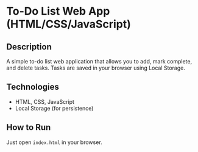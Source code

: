 # To-Do List Web App (HTML/CSS/JavaScript)

## Description
A simple to-do list web application that allows you to add, mark complete, and delete tasks.
Tasks are saved in your browser using Local Storage.

## Technologies
- HTML, CSS, JavaScript
- Local Storage (for persistence)

## How to Run
Just open `index.html` in your browser.
